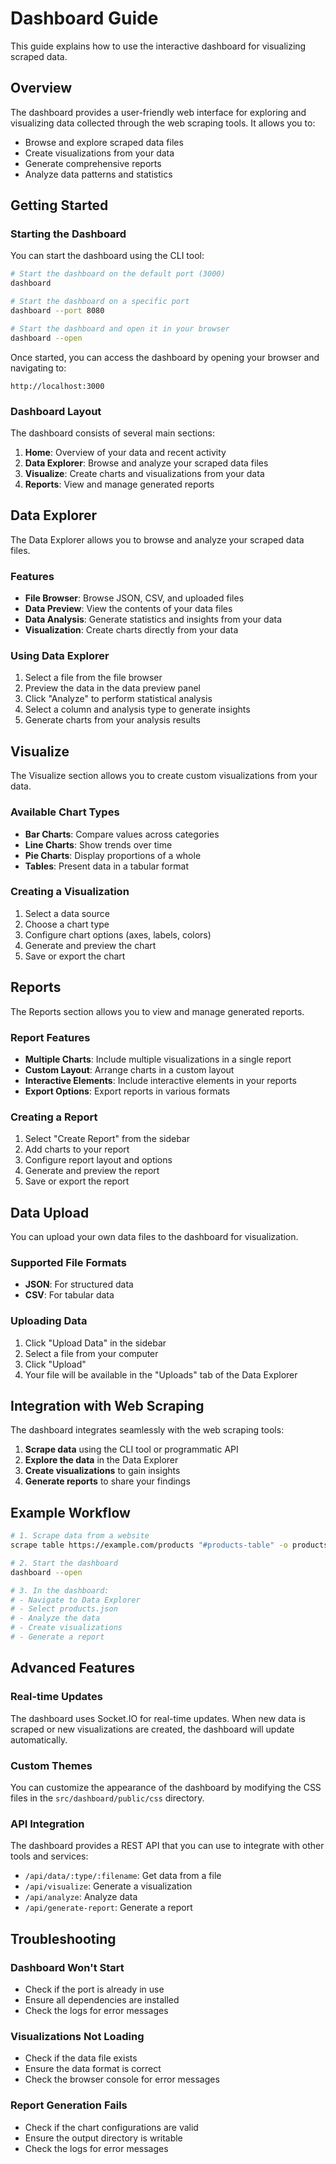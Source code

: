 <!-- Source: /Users/mzahirudeen/playwright-framework-dev/docs/dashboard-guide.md -->

# Dashboard Guide

This guide explains how to use the interactive dashboard for visualizing scraped data.

## Overview

The dashboard provides a user-friendly web interface for exploring and visualizing data collected through the web scraping tools. It allows you to:

- Browse and explore scraped data files
- Create visualizations from your data
- Generate comprehensive reports
- Analyze data patterns and statistics

## Getting Started

### Starting the Dashboard

You can start the dashboard using the CLI tool:

```bash
# Start the dashboard on the default port (3000)
dashboard

# Start the dashboard on a specific port
dashboard --port 8080

# Start the dashboard and open it in your browser
dashboard --open
```

Once started, you can access the dashboard by opening your browser and navigating to:

```
http://localhost:3000
```

### Dashboard Layout

The dashboard consists of several main sections:

1. **Home**: Overview of your data and recent activity
2. **Data Explorer**: Browse and analyze your scraped data files
3. **Visualize**: Create charts and visualizations from your data
4. **Reports**: View and manage generated reports

## Data Explorer

The Data Explorer allows you to browse and analyze your scraped data files.

### Features

- **File Browser**: Browse JSON, CSV, and uploaded files
- **Data Preview**: View the contents of your data files
- **Data Analysis**: Generate statistics and insights from your data
- **Visualization**: Create charts directly from your data

### Using Data Explorer

1. Select a file from the file browser
2. Preview the data in the data preview panel
3. Click "Analyze" to perform statistical analysis
4. Select a column and analysis type to generate insights
5. Generate charts from your analysis results

## Visualize

The Visualize section allows you to create custom visualizations from your data.

### Available Chart Types

- **Bar Charts**: Compare values across categories
- **Line Charts**: Show trends over time
- **Pie Charts**: Display proportions of a whole
- **Tables**: Present data in a tabular format

### Creating a Visualization

1. Select a data source
2. Choose a chart type
3. Configure chart options (axes, labels, colors)
4. Generate and preview the chart
5. Save or export the chart

## Reports

The Reports section allows you to view and manage generated reports.

### Report Features

- **Multiple Charts**: Include multiple visualizations in a single report
- **Custom Layout**: Arrange charts in a custom layout
- **Interactive Elements**: Include interactive elements in your reports
- **Export Options**: Export reports in various formats

### Creating a Report

1. Select "Create Report" from the sidebar
2. Add charts to your report
3. Configure report layout and options
4. Generate and preview the report
5. Save or export the report

## Data Upload

You can upload your own data files to the dashboard for visualization.

### Supported File Formats

- **JSON**: For structured data
- **CSV**: For tabular data

### Uploading Data

1. Click "Upload Data" in the sidebar
2. Select a file from your computer
3. Click "Upload"
4. Your file will be available in the "Uploads" tab of the Data Explorer

## Integration with Web Scraping

The dashboard integrates seamlessly with the web scraping tools:

1. **Scrape data** using the CLI tool or programmatic API
2. **Explore the data** in the Data Explorer
3. **Create visualizations** to gain insights
4. **Generate reports** to share your findings

## Example Workflow

```bash
# 1. Scrape data from a website
scrape table https://example.com/products "#products-table" -o products.json

# 2. Start the dashboard
dashboard --open

# 3. In the dashboard:
# - Navigate to Data Explorer
# - Select products.json
# - Analyze the data
# - Create visualizations
# - Generate a report
```

## Advanced Features

### Real-time Updates

The dashboard uses Socket.IO for real-time updates. When new data is scraped or new visualizations are created, the dashboard will update automatically.

### Custom Themes

You can customize the appearance of the dashboard by modifying the CSS files in the `src/dashboard/public/css` directory.

### API Integration

The dashboard provides a REST API that you can use to integrate with other tools and services:

- `/api/data/:type/:filename`: Get data from a file
- `/api/visualize`: Generate a visualization
- `/api/analyze`: Analyze data
- `/api/generate-report`: Generate a report

## Troubleshooting

### Dashboard Won't Start

- Check if the port is already in use
- Ensure all dependencies are installed
- Check the logs for error messages

### Visualizations Not Loading

- Check if the data file exists
- Ensure the data format is correct
- Check the browser console for error messages

### Report Generation Fails

- Check if the chart configurations are valid
- Ensure the output directory is writable
- Check the logs for error messages